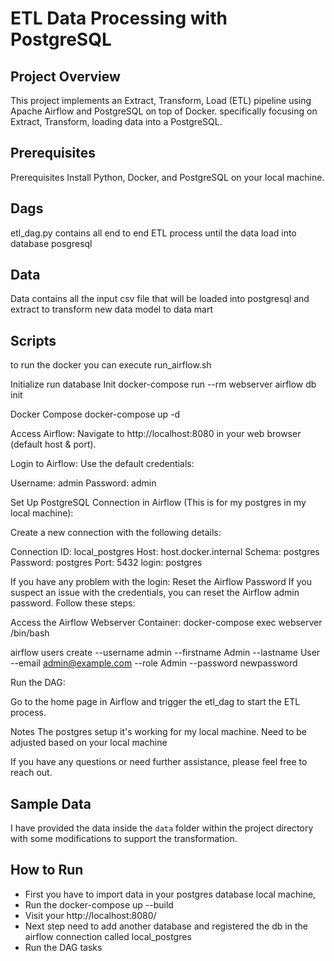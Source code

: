 # ETL Data Processing with PostgreSQL

## Project Overview

This project implements an Extract, Transform, Load (ETL) pipeline using Apache Airflow and PostgreSQL on top of Docker.
specifically focusing on Extract, Transform, loading data into a PostgreSQL.

## Prerequisites

Prerequisites
Install Python, Docker, and PostgreSQL on your local machine.

## Dags
etl_dag.py contains all end to end ETL process until the data load into database posgresql

## Data 
Data contains all the input csv file that will be loaded into postgresql and extract to transform new data model to data mart

## Scripts
to run the docker you can execute run_airflow.sh

Initialize run database Init
docker-compose run --rm webserver airflow db init

Docker Compose
docker-compose up -d

Access Airflow:
Navigate to http://localhost:8080 in your web browser (default host & port).

Login to Airflow:
Use the default credentials:

Username: admin
Password: admin

Set Up PostgreSQL Connection in Airflow (This is for my postgres in my local machine):

Create a new connection with the following details:

Connection ID: local_postgres
Host: host.docker.internal
Schema: postgres
Password: postgres
Port: 5432
login: postgres

If you have any problem with the login:
Reset the Airflow Password
If you suspect an issue with the credentials, you can reset the Airflow admin password. Follow these steps:

Access the Airflow Webserver Container: docker-compose exec webserver /bin/bash

airflow users create
--username admin
--firstname Admin
--lastname User
--email admin@example.com
--role Admin
--password newpassword

Run the DAG:

Go to the home page in Airflow and trigger the etl_dag to start the ETL process.

Notes The postgres setup it's working for my local machine. Need to be adjusted based on your local machine

If you have any questions or need further assistance, please feel free to reach out.

## Sample Data

I have provided the data inside the `data` folder within the project directory with some modifications to support the transformation.

## How to Run
- First you have to import data in your postgres database local machine,
- Run the docker-compose up --build
- Visit your http://localhost:8080/
- Next step need to add another database and registered the db in the airflow connection called local_postgres
- Run the DAG tasks
